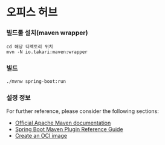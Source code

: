 # 오피스 허브

### 빌드툴 설치(maven wrapper)  
```shell
cd 해당 디렉토리 위치
mvn -N io.takari:maven:wrapper
```

### 빌드

```shell
./mvnw spring-boot:run
```


### 설정 정보 
For further reference, please consider the following sections:

* [Official Apache Maven documentation](https://maven.apache.org/guides/index.html)
* [Spring Boot Maven Plugin Reference Guide](https://docs.spring.io/spring-boot/docs/2.4.3/maven-plugin/reference/html/)
* [Create an OCI image](https://docs.spring.io/spring-boot/docs/2.4.3/maven-plugin/reference/html/#build-image)

